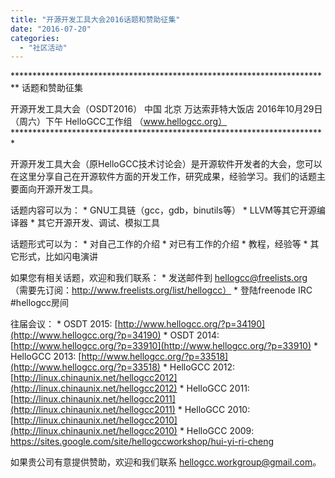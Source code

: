 ```yaml
---
title: "开源开发工具大会2016话题和赞助征集"
date: "2016-07-20"
categories: 
  - "社区活动"
---
```


\*\*\*\*\*\*\*\*\*\*\*\*\*\*\*\*\*\*\*\*\*\*\*\*\*\*\*\*\*\*\*\*\*\*\*\*\*\*\*\*\*\*\*\*\*\*\*\*\*\*\*\*\*\*\*\*\*\*\*\*\*\*\*\*\*\*\*\*\*\*\*\*\* 话题和赞助征集

开源开发工具大会（OSDT2016） 中国 北京 万达索菲特大饭店 2016年10月29日（周六）下午 HelloGCC工作组 （www.hellogcc.org） \*\*\*\*\*\*\*\*\*\*\*\*\*\*\*\*\*\*\*\*\*\*\*\*\*\*\*\*\*\*\*\*\*\*\*\*\*\*\*\*\*\*\*\*\*\*\*\*\*\*\*\*\*\*\*\*\*\*\*\*\*\*\*\*\*\*\*\*\*\*\*\*

开源开发工具大会（原HelloGCC技术讨论会）是开源软件开发者的大会，您可以在这里分享自己在开源软件方面的开发工作，研究成果，经验学习。我们的话题主要面向开源开发工具。

话题内容可以为： \* GNU工具链（gcc，gdb，binutils等） \* LLVM等其它开源编译器 \* 其它开源开发、调试、模拟工具

话题形式可以为： \* 对自己工作的介绍 \* 对已有工作的介绍 \* 教程，经验等 \* 其它形式，比如闪电演讲

如果您有相关话题，欢迎和我们联系： \* 发送邮件到 hellogcc@freelists.org （需要先订阅：http://www.freelists.org/list/hellogcc） \* 登陆freenode IRC #hellogcc房间

往届会议： \* OSDT 2015: [http://www.hellogcc.org/?p=34190](http://www.hellogcc.org/?p=34190) \* OSDT 2014: [http://www.hellogcc.org/?p=33910](http://www.hellogcc.org/?p=33910) \* HelloGCC 2013: [http://www.hellogcc.org/?p=33518](http://www.hellogcc.org/?p=33518) \* HelloGCC 2012: [http://linux.chinaunix.net/hellogcc2012](http://linux.chinaunix.net/hellogcc2012) \* HelloGCC 2011: [http://linux.chinaunix.net/hellogcc2011](http://linux.chinaunix.net/hellogcc2011) \* HelloGCC 2010: [http://linux.chinaunix.net/hellogcc2010](http://linux.chinaunix.net/hellogcc2010) \* HelloGCC 2009: https://sites.google.com/site/hellogccworkshop/hui-yi-ri-cheng

如果贵公司有意提供赞助，欢迎和我们联系 hellogcc.workgroup@gmail.com。
